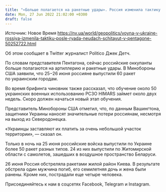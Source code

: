 ```yaml
---
title: "«Больше полагается на ракетные удары». Россия изменила тактику в Украине — Пентагон"
date: Mon, 27 Jun 2022 21:02:00 +0300
draft: false
---
```

Источник: Новое Время https://nv.ua/world/geopolitics/voyna-v-ukraine-rossiya-izmenila-taktiku-posle-ryada-neudach-schitayut-v-pentagone-50252722.html


 Об этом сообщает в Twitter журналист Politico Джек Детч.

По словам представителя Пентагона, сейчас российские оккупанты больше полагаются на артиллерию и ракетные удары. В Минобороны США заявили, что 25−26 июня россияне выпустили 60 ракет по украинским городам.

Во время брифинга чиновник также рассказал, что обучение около 50 украинских военных использованию РСЗО HIMARS займет около двух недель. Скоро должен начаться новый этап обучения.

Представитель Минобороны США отметил, что, по данным Вашингтона, защитники Украины наносят значительные потери россиянам, несмотря на выход из Северодонецка.

«Украинцы заставляют их платить за очень небольшой участок территории», — сказал он.

Только в ночь на 25 июня российские войска выпустили по Украине более 50 ракет разных типов. 24 из них выпустили по Житомирской области с самолетов, зашедших в воздушное пространство Беларуси.

26 июня Россия обстреляла ракетами жилой район Киева. В результате обстрела один мужчина погиб, его семилетняя дочь и жена были ранены. Кроме них, пострадали еще четыре человека.

Присоединяйтесь к нам в соцсетях Facebook, Telegram и Instagram.
